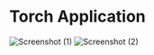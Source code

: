 # Torch Application 

![Screenshot (1)](https://user-images.githubusercontent.com/71553386/115720839-0be8da00-a39b-11eb-9e8c-cff624f5766b.png)
![Screenshot (2)](https://user-images.githubusercontent.com/71553386/115720831-0ab7ad00-a39b-11eb-8dd1-aaea2699a82a.png)
